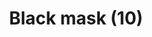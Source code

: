 ---
layout: item
title: Black mask (10)
item-id: 8901
datatable: true
id: 8901
name: "Black mask (10)"
members: true
lowalch: 1200
highalch: 1800
examine: "A magic cave horror mask."
monsters:
  - id: 1047
    name: "Cave horror"
    members: true
    combat_level: 80
    wiki_url: "https://oldschool.runescape.wiki/w/Cave_horror"
    drops:
      - quantity: "1"
        rarity: 0.001953125
    image: "https://oldschool.runescape.wiki/images/5/5b/Cave_horror_%281%29.png?a57e4"
  - id: 7401
    name: "Cave abomination"
    members: true
    combat_level: 206
    wiki_url: "https://oldschool.runescape.wiki/w/Cave_abomination"
    drops:
      - quantity: "1"
        rarity: 0.001953125
    image: "https://oldschool.runescape.wiki/images/d/de/Cave_abomination.png?85a14"
---
